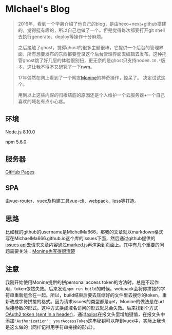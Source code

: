 # MIchael's Blog
> 2016年，看到一个学弟介绍了他自己的blog，是由hexo+next+github搭建的，觉得挺有趣的，所以自己也做了一个。但是觉得每次都要打开git shell去执行generate、deploy等操作十分麻烦。
>
> 之后接触了ghost，觉得ghost的很多主题很棒，它提供一个后台的管理界面，所有想要发布的东西都要登录这个后台管理界面去编辑去发布。这种托管ghost跳了好几层的体验很别扭，更无奈的是ghost只支持node`0.10.*`版本，这让我不得不又研究了一下[nvm](https://github.com/coreybutler/nvm-windows)。
>
> 17年偶然在网上看到了一个网友[Monine](https://monine.github.io/#/)的神奇操作，惊呆了。 决定试试这个。
>
> 用到以上这些内容的归根结底的原因还是个人维护一个云服务器+一个自己喜欢的域名有点小心疼。

## 环境

Node.js 8.10.0

npm 5.6.0

## 服务器

[GitHub Pages](https://pages.github.com/)

## SPA

由vue-router、vuex及构建工具vue-cli、webpack、less等打造。

## 思路

比如我的github的username是MichelMa666，那我的文章就以markdown格式写在MichaelMa666.github.io这个库的issues下面，然后通过github提供的[issues api](https://developer.github.com/v3/issues/)去请求文章内容通过[marked.js](https://www.npmjs.com/package/marked)再渲染到页面上。其中有几个重要的问题需要关注：[Monine也写得很清楚](https://github.com/Monine/monine.github.io/blob/master/README.md )

## 注意

我刚开始使用Monine提供的拼personal access token的方法时，总是不起作用，token依然失效。后来发现`npm run build`的时候。webpack会将你拼接的字符串重新组合在一起。所以，build结束后要去压缩好的文件里去搜你的token，重新改成字符拼接的格式。因为请求issues的类型都是get，Monine的做法是在url后接参数的形式。这种方式换成域名访问的形式就总会失效。后来找到个方式[OAuth2 token (sent in a header)](https://developer.github.com/v3/#authentication)，通过[axios](https://github.com/axios/axios)在报文头里增加键值，在报文头中添加`'Authorization': yourAccessToken`这串秘钥可以存到vuex中，实际上我也是这么做的（同样记得用字符串拼接的形式）。
